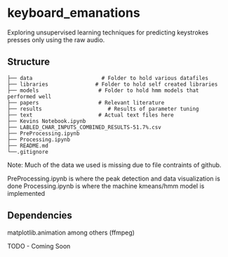 # keyboard_emanations

Exploring unsupervised learning techniques for predicting keystrokes presses only using the raw audio. 

## Structure
```
├── data	                  # Folder to hold various datafiles
├── libraries               # Folder to hold self created libraries 
├── models                   # Folder to hold hmm models that performed well
├── papers                   # Relevant literature
├── results                     # Results of parameter tuning
├── text                     # Actual text files here
├── Kevins Notebook.ipynb	  
├── LABLED_CHAR_INPUTS_COMBINED_RESULTS-51.7%.csv
├── PreProcessing.ipynb  
├── Processing.ipynb
├── README.md
└──.gitignore	
```

Note: Much of the data we used is missing due to file contraints of github. 

PreProcessing.ipynb  is where the peak detection and data visualization is done
Processing.ipynb is where the machine kmeans/hmm model is implemented 

## Dependencies 

matplotlib.animation among others (ffmpeg) 

TODO - Coming Soon
